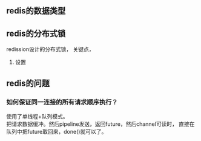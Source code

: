 ## redis的数据类型


## redis的分布式锁
redission设计的分布式锁， 关键点，
1.  设置



## redis的问题



### 如何保证同一连接的所有请求顺序执行？      
使用了单线程+队列模式。        
把请求数据缓冲。然后pipeline发送，返回future，然后channel可读时，
直接在队列中把future取回来，done()就可以了。


